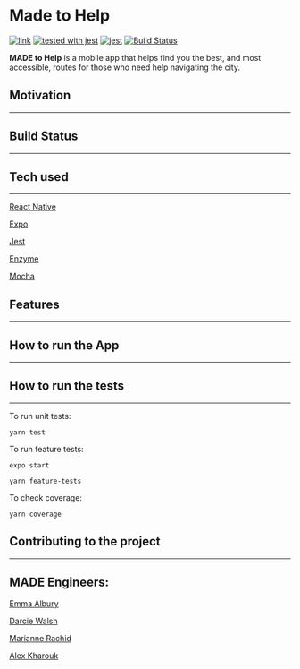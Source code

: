 # Made to Help
[![link](https://img.shields.io/badge/trello-board-green.svg)](https://trello.com/b/2cdiYIh2/made-to-help)
[![tested with jest](https://img.shields.io/badge/tested_with-jest-99424f.svg)](https://github.com/facebook/jest) [![jest](https://jestjs.io/img/jest-badge.svg)](https://github.com/facebook/jest)
[![Build Status](https://travis-ci.org/m-rcd/made-to-help.svg?branch=master)](https://travis-ci.org/m-rcd/made-to-help)

**MADE to Help** is a mobile app that helps find you the best, and most accessible, routes for those who need  help navigating the city.

## Motivation
---

## Build Status
---

## Tech used

---
[React Native](https://facebook.github.io/react-native/)

[Expo](https://expo.io/)

[Jest](https://github.com/facebook/jest)

[Enzyme](https://github.com/airbnb/enzyme)

[Mocha](https://github.com/mochajs/mocha)


## Features
---

## How to run the App
---

## How to run the tests
---
To run unit tests:

`yarn test`

To run feature tests:

`expo start`

`yarn feature-tests`

To check coverage:

`yarn coverage`




## Contributing to the project
---




MADE Engineers:
---
[Emma Albury][1]

[Darcie Walsh][2]

[Marianne Rachid][3]

[Alex Kharouk][4]

[1]: https://github.com/emmaalbury
[2]: https://github.com/darciew
[3]: https://github.com/m-rcd
[4]: https://github.com/kharouk
